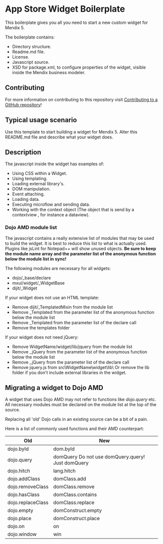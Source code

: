 # App Store Widget Boilerplate

This boilerplate gives you all you need to start a new custom widget for Mendix 5.

The boilerplate contains:

- Directory structure.
- Readme.md file.
- License.
- Javascript source.
- XSD for package.xml, to configure properties of the widget, visible inside the Mendix business modeler.

## Contributing

For more information on contributing to this repository visit [Contributing to a GitHub repository](https://world.mendix.com/display/howto50/Contributing+to+a+GitHub+repository)!

## Typical usage scenario

Use this template to start building a widget for Mendix 5.
Alter this README.md file and describe what your widget does.
 
## Description

The javascript inside the widget has examples of:

- Using CSS within a Widget.
- Using templating.
- Loading external library's.
- DOM manipulation.
- Event attaching.
- Loading data.
- Executing microflow and sending data.
- Working with the context object (The object that is send by a contextview , for instance a dataview).

### Dojo AMD module list

The javascript contains a really extensive list of modules that may be used to build the widget. It is best to reduce this list to what is actually used. Plugins like jsLint for Notepad++ will show unused objects. **Be sure to keep the module name array and the parameter list of the anonymous function below the module list in sync!**

The following modules are necessary for all widgets:

- dojo/_base/declare
- mxui/widget/_WidgetBase
- dijit/_Widget

If your widget does not use an HTML template:

- Remove dijit/_TemplatedMixin from the module list
- Remove _Templated from the parameter list of the anonymous function below the module list
- Remove _Templated from the parameter list of the declare call
- Remove the templates folder

If your widget does not need jQuery:

- Remove WidgetName/widget/lib/jquery from the module list
- Remove _jQuery from the parameter list of the anonymous function below the module list
- Remove _jQuery from the parameter list of the declare call
- Remove jquery.js from src\WidgetName\widget\lib\ Or remove the lib folder if you don't include external libraries in the widget.

## Migrating a widget to Dojo AMD

A widget that uses Dojo AMD may not refer to functions like *dojo.query* etc. All necessary modules must be declared on the module list at the top of the source.

Replacing all 'old' Dojo calls in an existing source can be a bit of a pain.

Here is a list of commonly used functions and their AMD counterpart:

Old | New
---------- |---------- 
dojo.byId             | dom.byId
dojo.query            | domQuery Do not use domQuery.query! Just domQuery
dojo.hitch            | lang.hitch
dojo.addClass         | domClass.add
dojo.removeClass      | domClass.remove
dojo.hasClass         | domClass.contains
dojo.replaceClass     | domClass.replace
dojo.empty            | domConstruct.empty
dojo.place            | domConstruct.place 
dojo.on               | on
dojo.window           | win
  
